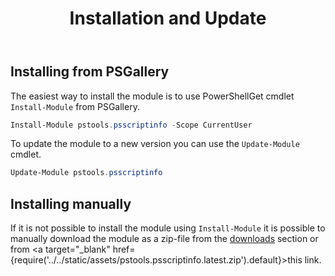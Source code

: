 ﻿---
id: installation
title: Installation and Update
---

## Installing from PSGallery

The easiest way to install the module is to use PowerShellGet cmdlet <code>Install-Module</code> from PSGallery. 

```powershell
Install-Module pstools.psscriptinfo -Scope CurrentUser
```

To update the module to a new version you can use the <code>Update-Module</code> cmdlet.

```powershell
Update-Module pstools.psscriptinfo
```

## Installing manually

If it is not possible to install the module using <code>Install-Module</code> it is possible to manually download the module as a zip-file from the [downloads](https://getps.dev/downloads) section or from <a target="_blank" href={require('../../static/assets/pstools.psscriptinfo.latest.zip').default}>this link</a>.



